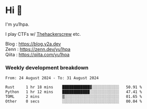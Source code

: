# Hi 👋

I'm yu1hpa.

I play CTFs w/ [Thehackerscrew](https://www.thehackerscrew.team/) etc.

Blog : https://blog.y2a.dev  
Zenn : https://zenn.dev/yu1hpa  
Qiita : https://qiita.com/yu1hpa  

### Weekly development breakdown

<!--START_SECTION:waka-->

```txt
From: 24 August 2024 - To: 31 August 2024

Rust     1 hr 18 mins    ████████████▓░░░░░░░░░░░░   50.91 %
Python   1 hr 12 mins    ████████████░░░░░░░░░░░░░   47.41 %
TOML     2 mins          ▒░░░░░░░░░░░░░░░░░░░░░░░░   01.65 %
Other    0 secs          ░░░░░░░░░░░░░░░░░░░░░░░░░   00.04 %
```

<!--END_SECTION:waka-->

